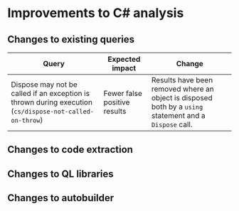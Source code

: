 # Improvements to C# analysis

## Changes to existing queries

| **Query**                    | **Expected impact**    | **Change**                        |
|------------------------------|------------------------|-----------------------------------|
| Dispose may not be called if an exception is thrown during execution (`cs/dispose-not-called-on-throw`) | Fewer false positive results | Results have been removed where an object is disposed both by a `using` statement and a `Dispose` call. |

## Changes to code extraction

## Changes to QL libraries

## Changes to autobuilder
